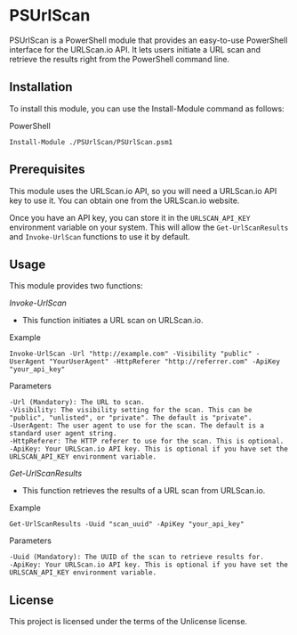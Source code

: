 # PSUrlScan
PSUrlScan is a PowerShell module that provides an easy-to-use PowerShell interface for the URLScan.io API. It lets users initiate a URL scan and retrieve the results right from the PowerShell command line.

## Installation
To install this module, you can use the Install-Module command as follows:

PowerShell
```
Install-Module ./PSUrlScan/PSUrlScan.psm1
```

## Prerequisites
This module uses the URLScan.io API, so you will need a URLScan.io API key to use it. You can obtain one from the URLScan.io website.

Once you have an API key, you can store it in the `URLSCAN_API_KEY` environment variable on your system. This will allow the `Get-UrlScanResults` and `Invoke-UrlScan` functions to use it by default.

## Usage
This module provides two functions:

*Invoke-UrlScan*
* This function initiates a URL scan on URLScan.io.

Example
```
Invoke-UrlScan -Url "http://example.com" -Visibility "public" -UserAgent "YourUserAgent" -HttpReferer "http://referrer.com" -ApiKey "your_api_key"
```

Parameters
```
-Url (Mandatory): The URL to scan.
-Visibility: The visibility setting for the scan. This can be "public", "unlisted", or "private". The default is "private".
-UserAgent: The user agent to use for the scan. The default is a standard user agent string.
-HttpReferer: The HTTP referer to use for the scan. This is optional.
-ApiKey: Your URLScan.io API key. This is optional if you have set the URLSCAN_API_KEY environment variable.
```

*Get-UrlScanResults*
* This function retrieves the results of a URL scan from URLScan.io.

Example
```
Get-UrlScanResults -Uuid "scan_uuid" -ApiKey "your_api_key"
```

Parameters
```
-Uuid (Mandatory): The UUID of the scan to retrieve results for.
-ApiKey: Your URLScan.io API key. This is optional if you have set the URLSCAN_API_KEY environment variable.
```

## License
This project is licensed under the terms of the Unlicense license.